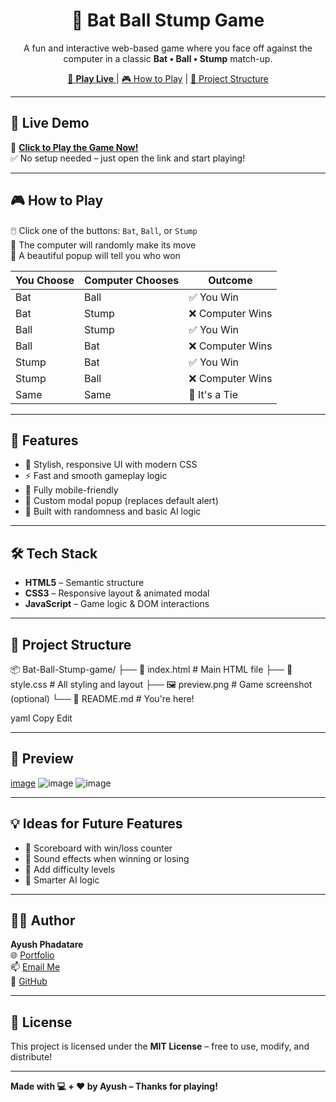 <h1 align="center">🏏 Bat Ball Stump Game</h1>

<p align="center">
  A fun and interactive web-based game where you face off against the computer in a classic <strong>Bat • Ball • Stump</strong> match-up.
</p>

<p align="center">
  <a href="https://ayush-phadatare.github.io/Bat-Ball-Stump-game/">
    🔴 <strong>Play Live</strong>
  </a> |
  <a href="#🎮-how-to-play">🎮 How to Play</a> |
  <a href="#📁-project-structure">📁 Project Structure</a>
</p>

---

## 🚀 Live Demo

🔗 **[Click to Play the Game Now!](https://ayush-phadatare.github.io/Bat-Ball-Stump-game/)**  
✅ No setup needed – just open the link and start playing!

---

## 🎮 How to Play

🖱️ Click one of the buttons: `Bat`, `Ball`, or `Stump`  
🤖 The computer will randomly make its move  
📢 A beautiful popup will tell you who won

| You Choose | Computer Chooses | Outcome         |
|------------|------------------|------------------|
| Bat        | Ball             | ✅ You Win       |
| Bat        | Stump            | ❌ Computer Wins |
| Ball       | Stump            | ✅ You Win       |
| Ball       | Bat              | ❌ Computer Wins |
| Stump      | Bat              | ✅ You Win       |
| Stump      | Ball             | ❌ Computer Wins |
| Same       | Same             | 🤝 It's a Tie    |

---

## 🧠 Features

- 🎨 Stylish, responsive UI with modern CSS
- ⚡ Fast and smooth gameplay logic
- 📱 Fully mobile-friendly
- 💬 Custom modal popup (replaces default alert)
- 🎲 Built with randomness and basic AI logic

---

## 🛠️ Tech Stack

- **HTML5** – Semantic structure
- **CSS3** – Responsive layout & animated modal
- **JavaScript** – Game logic & DOM interactions

---

## 📁 Project Structure

📦 Bat-Ball-Stump-game/ ├── 📄 index.html # Main HTML file ├── 🎨 style.css # All styling and layout ├── 🖼️ preview.png # Game screenshot (optional) └── 📘 README.md # You're here!

yaml
Copy
Edit

---

## 📸 Preview

[image](https://github.com/user-attachments/assets/16f83709-b5dc-4cfa-9f2d-ac7373f3e3b5)
![image](https://github.com/user-attachments/assets/a27b4525-cbdd-487f-92bb-ebce188703cb)
![image](https://github.com/user-attachments/assets/ea4bb5ad-7a16-459e-8d6e-2cbe6b207bad)



---

## 💡 Ideas for Future Features

- 🔢 Scoreboard with win/loss counter  
- 🎵 Sound effects when winning or losing  
- 🎯 Add difficulty levels  
- 🧠 Smarter AI logic  

---

## 👨‍💻 Author

**Ayush Phadatare**  
🌐 [Portfolio](https://ayush-phadatare.github.io/)  
📫 [Email Me](mailto:your-email@example.com)  
🔗 [GitHub](https://github.com/ayush-phadatare)

---

## 📝 License

This project is licensed under the **MIT License** – free to use, modify, and distribute!

---

**Made with 💻 + ❤️ by Ayush – Thanks for playing!**
